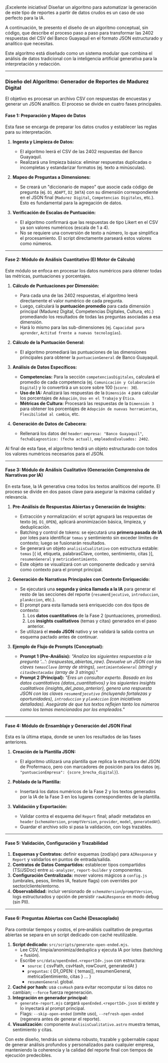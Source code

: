 ¡Excelente iniciativa! Diseñar un algoritmo para automatizar la generación de este tipo de reportes a partir de datos crudos es un caso de uso perfecto para la IA.

A continuación, te presento el diseño de un algoritmo conceptual, sin código, que describe el proceso paso a paso para transformar las 2402 respuestas del CSV del Banco Guayaquil en el formato JSON estructurado y analítico que necesitas.

Este algoritmo está diseñado como un sistema modular que combina el análisis de datos tradicional con la inteligencia artificial generativa para la interpretación y redacción.

---

### **Diseño del Algoritmo: Generador de Reportes de Madurez Digital**

El objetivo es procesar un archivo CSV con respuestas de encuestas y generar un JSON analítico. El proceso se divide en cuatro fases principales.

#### **Fase 1: Preparación y Mapeo de Datos**

Esta fase se encarga de preparar los datos crudos y establecer las reglas para su interpretación.

1.  **Ingesta y Limpieza de Datos:**
    * El algoritmo leerá el CSV de las 2402 respuestas del Banco Guayaquil.
    * Realizará una limpieza básica: eliminar respuestas duplicadas o incompletas y estandarizar formatos (ej. texto a minúsculas).

2.  **Mapeo de Preguntas a Dimensiones:**
    * Se creará un "diccionario de mapeo" que asocie cada código de pregunta (ej. `D1_ADAPT`, `D2_DATA`) con su dimensión correspondiente en el JSON final (`Madurez Digital`, `Competencias Digitales`, etc.). Esto es fundamental para la agregación de datos.

3.  **Verificación de Escalas de Puntuación:**
    * El algoritmo confirmará que las respuestas de tipo Likert en el CSV ya son valores numéricos (escala de 1 a 4).
    * No se requiere una conversión de texto a número, lo que simplifica el procesamiento. El script directamente parseará estos valores como números.

---

#### **Fase 2: Módulo de Análisis Cuantitativo (El Motor de Cálculo)**

Este módulo se enfoca en procesar los datos numéricos para obtener todas las métricas, puntuaciones y porcentajes.

1.  **Cálculo de Puntuaciones por Dimensión:**
    * Para cada una de las 2402 respuestas, el algoritmo leerá directamente el valor numérico de cada pregunta.
    * Luego, calculará la **puntuación promedio** para cada dimensión principal (Madurez Digital, Competencias Digitales, Cultura, etc.) promediando los resultados de todas las preguntas asociadas a esa dimensión.
    * Hará lo mismo para las sub-dimensiones (ej. `Capacidad para aprender`, `Actitud frente a nuevas tecnologías`).

2.  **Cálculo de la Puntuación General:**
    * El algoritmo promediará las puntuaciones de las dimensiones principales para obtener la `puntuacionGeneral` de Banco Guayaquil.

3.  **Análisis de Datos Específicos:**
    * **Competencias:** Para la sección `competenciasDigitales`, calculará el promedio de cada competencia (ej. `Comunicación y Colaboración Digital`) y lo convertirá a un score sobre 100 (`score: 30`).
    * **Uso de IA:** Analizará las respuestas de la `Dimensión 4` para calcular los porcentajes de `Adopción`, `Uso en el Trabajo` y `Ética`.
    * **Métricas de Cultura:** Procesará las respuestas de la `Dimensión 3` para obtener los porcentajes de `Adopción de nuevas herramientas`, `Flexibilidad al cambio`, etc.

4.  **Generación de Datos de Cabecera:**
    * Rellenará los datos del `header`: `empresa: "Banco Guayaquil"`, `fechaDiagnostico: (fecha actual)`, `empleadosEvaluados: 2402`.

Al final de esta fase, el algoritmo tendrá un objeto estructurado con todos los valores numéricos necesarios para el JSON.

---

#### **Fase 3: Módulo de Análisis Cualitativo (Generación Comprensiva de Narrativas por IA)**

En esta fase, la IA generativa crea todos los textos analíticos del reporte. El proceso se divide en dos pasos clave para asegurar la máxima calidad y relevancia.

1.  **Pre-Análisis de Respuestas Abiertas y Generación de Insights:**
    *   Extracción y normalización: el script agrupará las respuestas de texto (ej. `D1_OPEN`), aplicará anonimización básica, limpieza, y deduplicación.
    *   Batching y control de tokens: se ejecutará una **primera pasada de IA** por lotes para identificar `temas` y sentimiento sin exceder límites de contexto; luego se fusionarán resultados.
    *   Se generará un objeto `analisisCualitativo` con estructura estable: `temas` [{ id, etiqueta, palabrasClave, conteo, sentimiento, citas }], `resumenGeneral` y `metricaSentimiento`.
    *   Este objeto se visualizará con un componente dedicado y servirá como contexto para el prompt principal.

2.  **Generación de Narrativas Principales con Contexto Enriquecido:**
    *   Se ejecutará una **segunda y única llamada a la IA** para generar el resto de las secciones del reporte (`resumenEjecutivo`, `introduccion`, `planAccion`, etc.).
    *   El prompt para esta llamada será enriquecido con dos tipos de contexto:
        1.  Los **datos cuantitativos** de la Fase 2 (puntuaciones, promedios).
        2.  Los **insights cualitativos** (temas y citas) generados en el paso anterior.
    *   Se utilizará el **modo JSON** nativo y se validará la salida contra un esquema pactado antes de continuar.

4.  **Ejemplo de Flujo de Prompts (Conceptual):**
    *   **Prompt 1 (Pre-Análisis):** *"Analiza las siguientes respuestas a la pregunta '...': {respuestas_abiertas_raw}. Devuelve un JSON con las claves `temasClave` (array de strings), `sentimientoGeneral` (string) y `citasDestacadas` (array de 3 strings)."*
    *   **Prompt 2 (Principal):** *"Eres un consultor experto. Basado en los datos cuantitativos {datos_cuantitativos} y los siguientes insights cualitativos {insights_del_paso_anterior}, genera una respuesta JSON con las claves `resumenEjecutivo` (incluyendo fortalezas y oportunidades), `introduccion` y `planAccion` (con iniciativas detalladas). Asegúrate de que tus textos reflejen tanto los números como los temas mencionados por los empleados."*

--- 

#### **Fase 4: Módulo de Ensamblaje y Generación del JSON Final**

Esta es la última etapa, donde se unen los resultados de las fases anteriores.

1.  **Creación de la Plantilla JSON:**
    * El algoritmo utilizará una plantilla que replica la estructura del JSON de Profermaco, pero con marcadores de posición para los datos (ej. `"puntuacionEmpresa": {score_brecha_digital}`).

2.  **Poblado de la Plantilla:**
    * Insertará los datos numéricos de la Fase 2 y los textos generados por la IA de la Fase 3 en los lugares correspondientes de la plantilla.

3.  **Validación y Exportación:**
    * Validar contra el esquema del `Report` final; añadir metadatos en `header` (`schemaVersion`, `promptVersion`, `provider`, `model`, `generatedAt`).
    * Guardar el archivo sólo si pasa la validación, con logs trazables.

---

#### **Fase 5: Validación, Configuración y Trazabilidad**

1.  **Esquemas y Contratos:** definir esquemas (zod/ajv) para `AIResponse` y `Report` y validarlos en puntos de entrada/salida.
2.  **Contratos de Datos Compartidos:** establecer tipos compartidos (TS/JSDoc) entre `ai-analyzer`, `report-builder` y componentes.
3.  **Configuración Centralizada:** mover valores mágicos a `config.js` (umbrales, pesos, límites IA, feature flags) con overrides por sector/cliente/entorno.
4.  **Observabilidad:** incluir versionado de `schemaVersion`/`promptVersion`, logs estructurados y opción de persistir `rawAiResponse` en modo debug (sin PII).

---

#### **Fase 6: Preguntas Abiertas con Caché (Desacoplado)**

Para controlar tiempos y costos, el pre‑análisis cualitativo de preguntas abiertas se separa en un script dedicado con caché reutilizable.

1.  **Script dedicado:** `src/scripts/generate-open-ended.mjs`.
    - Lee CSV, limpia/anonimiza/deduplica y ejecuta IA por lotes (batching + fusión).
    - Escribe `src/data/openEnded.<reportId>.json` con estructura:
      - `source`: { csvPath, csvHash, rowCount, generatedAt }
      - `preguntas`: { D1_OPEN: { temas[], resumenGeneral, metricaSentimiento, citas } ... }
      - `resumenGeneral` global.
2.  **Caché por hash:** usa `csvHash` para evitar recomputar si los datos no cambian; `--force` fuerza regeneración.
3.  **Integración en generador principal:**
    - `generate-report.mjs` cargará `openEnded.<reportId>.json` si existe y lo inyectará al prompt principal.
    - Flags: `--skip-open-ended` (omite uso), `--refresh-open-ended` (regenera antes de generar el reporte).
4.  **Visualización:** componente `AnalisisCualitativo.astro` muestra temas, sentimiento y citas.

Con este diseño, tendrás un sistema robusto, trazable y gobernable capaz de generar análisis profundos y personalizados para cualquier empresa, manteniendo la coherencia y la calidad del reporte final con tiempos de ejecución predecibles.
